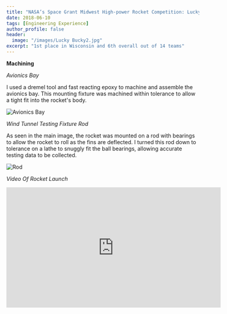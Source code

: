 ```yaml
---
title: "NASA’s Space Grant Midwest High-power Rocket Competition: Lucky Bucky"
date: 2018-06-10
tags: [Engineering Experience]
author_profile: false
header:
  image: "/images/Lucky Bucky2.jpg"
excerpt: "1st place in Wisconsin and 6th overall out of 14 teams"
---
```

**Machining**

*Avionics Bay*

I used a dremel tool and fast reacting epoxy to machine and assemble the avionics bay. This mounting fixture was machined within tolerance to allow a tight fit into the rocket's body.

<img src="{{ site.url }}{{ site.baseurl }}/images/avionics.jpg" alt="Avionics Bay">


*Wind Tunnel Testing Fixture Rod*

As seen in the main image, the rocket was mounted on a rod with bearings to allow the rocket to roll  as the fins are deflected. I turned this rod down to tolerance on a lathe to snuggly fit the ball bearings, allowing accurate testing data to be collected.

<img src="{{ site.url }}{{ site.baseurl }}/images/rod.jpg" alt="Rod">

*Video Of Rocket Launch*

<iframe src="https://www.youtube.com/embed/cwjTEdIajFY" width="560" height="315" frameborder="0"> </iframe>

